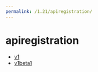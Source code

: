 ```yaml
---
permalink: /1.21/apiregistration/
---
```


# apiregistration



* [v1](v1/index.md)
* [v1beta1](v1beta1/index.md)